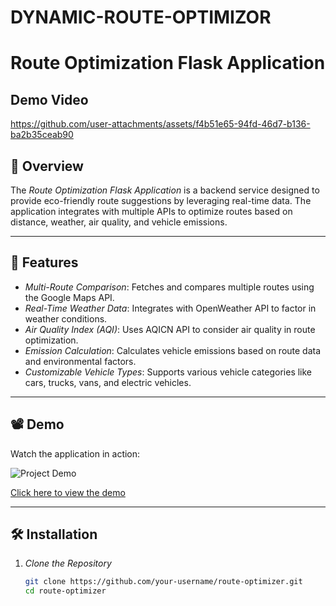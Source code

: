 # DYNAMIC-ROUTE-OPTIMIZOR
# Route Optimization Flask Application

## Demo Video



https://github.com/user-attachments/assets/f4b51e65-94fd-46d7-b136-ba2b35ceab90




## 🌟 Overview
The *Route Optimization Flask Application* is a backend service designed to provide eco-friendly route suggestions by leveraging real-time data. The application integrates with multiple APIs to optimize routes based on distance, weather, air quality, and vehicle emissions.



---

## 🚀 Features
- *Multi-Route Comparison*: Fetches and compares multiple routes using the Google Maps API.
- *Real-Time Weather Data*: Integrates with OpenWeather API to factor in weather conditions.
- *Air Quality Index (AQI)*: Uses AQICN API to consider air quality in route optimization.
- *Emission Calculation*: Calculates vehicle emissions based on route data and environmental factors.
- *Customizable Vehicle Types*: Supports various vehicle categories like cars, trucks, vans, and electric vehicles.

---

## 📽 Demo
Watch the application in action:

![Project Demo](video/preview.png)

[Click here to view the demo](video/sample.mp4) 


---

## 🛠 Installation

1. *Clone the Repository*
   ```bash
   git clone https://github.com/your-username/route-optimizer.git
   cd route-optimizer
